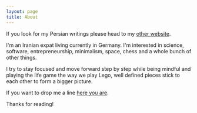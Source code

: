 ```yaml
---
layout: page
title: About
---
```


<p class="message">
  If you look for my Persian writings please head to my <a href="http://mehdix.ir"> other website</a>.
</p>

I'm an Iranian expat living currently in Germany. I'm interested in
science, software, entrepreneurship, minimalism, space, chess and a whole
bunch of other things.

I try to stay focused and move forward step by step while
being mindful and playing the life game the way we play Lego, well defined pieces
stick to each other to form a bigger picture.

If you want to drop me a line <a href="mailto:hi@mehdisadeghi.me">here you are</a>.


Thanks for reading!
